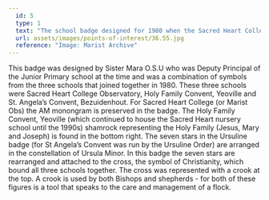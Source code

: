 ```yaml
---
  id: 5
  type: 1
  text: "The school badge designed for 1980 when the Sacred Heart College became co-educational and amalgamated with two other schools."
  url: assets/images/points-of-interest/36.55.jpg
  reference: "Image: Marist Archive"
---
```

This badge was designed by Sister Mara O.S.U who was Deputy Principal of the Junior Primary school at the time and was a combination of symbols from the three schools that joined together in 1980\. These three schools were Sacred Heart College Observatory, Holy Family Convent, Yeoville and St. Angela’s Convent, Bezuidenhout. For Sacred Heart College (or Marist Obs) the AM monongram is preserved in the badge. The Holy Family Convent, Yeoville (which continued to house the Sacred Heart nursery school until the 1990s) shamrock representing the Holy Family (Jesus, Mary and Joseph) is found in the bottom right. The seven stars in the Ursuline badge (for St Angela’s Convent was run by the Ursuline Order) are arranged in the constellation of Ursula Minor. In this badge the seven stars are rearranged and attached to the cross, the symbol of Christianity, which bound all three schools together. The cross was represented with a crook at the top. A crook is used by both Bishops and shepherds - for both of these figures is a tool that speaks to the care and management of a flock.
        
